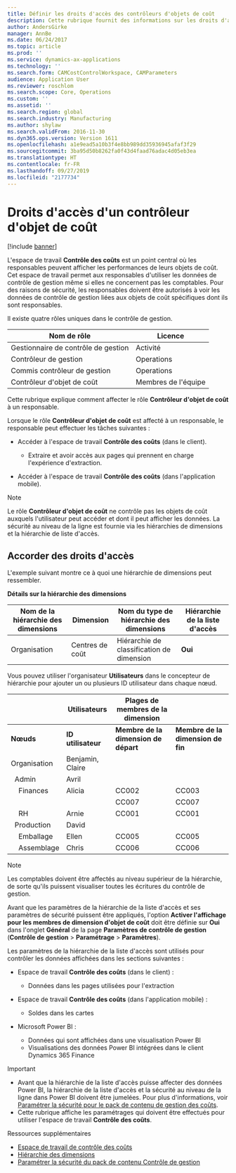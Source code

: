 ```yaml
---
title: Définir les droits d'accès des contrôleurs d'objets de coût
description: Cette rubrique fournit des informations sur les droits d'accès pour les contrôleurs d'objet de coût.
author: AndersGirke
manager: AnnBe
ms.date: 06/24/2017
ms.topic: article
ms.prod: ''
ms.service: dynamics-ax-applications
ms.technology: ''
ms.search.form: CAMCostControlWorkspace, CAMParameters
audience: Application User
ms.reviewer: roschlom
ms.search.scope: Core, Operations
ms.custom: ''
ms.assetid: ''
ms.search.region: global
ms.search.industry: Manufacturing
ms.author: shylaw
ms.search.validFrom: 2016-11-30
ms.dyn365.ops.version: Version 1611
ms.openlocfilehash: a1e9ead5a10b3f4e8bb989dd35936945afaf3f29
ms.sourcegitcommit: 3ba95d50b8262fa0f43d4faad76adac4d05eb3ea
ms.translationtype: HT
ms.contentlocale: fr-FR
ms.lasthandoff: 09/27/2019
ms.locfileid: "2177734"
---
```

# <a name="access-rights-of-a-cost-object-controller"></a>Droits d'accès d'un contrôleur d'objet de coût

[!include [banner](../includes/banner.md)]

L'espace de travail **Contrôle des coûts** est un point central où les responsables peuvent afficher les performances de leurs objets de coût. Cet espace de travail permet aux responsables d'utiliser les données de contrôle de gestion même si elles ne concernent pas les comptables. Pour des raisons de sécurité, les responsables doivent être autorisés à voir les données de contrôle de gestion liées aux objets de coût spécifiques dont ils sont responsables.

Il existe quatre rôles uniques dans le contrôle de gestion.

| Nom de rôle               | Licence      |
|-------------------------|--------------|
| Gestionnaire de contrôle de gestion | Activité     |
| Contrôleur de gestion         | Operations   |
| Commis contrôleur de gestion   | Operations   |
| Contrôleur d'objet de coût  | Membres de l'équipe |

Cette rubrique explique comment affecter le rôle **Contrôleur d'objet de coût** à un responsable.

Lorsque le rôle **Contrôleur d'objet de coût** est affecté à un responsable, le responsable peut effectuer les tâches suivantes :

- Accéder à l'espace de travail **Contrôle des coûts** (dans le client).

    - Extraire et avoir accès aux pages qui prennent en charge l'expérience d'extraction.

- Accéder à l'espace de travail **Contrôle des coûts** (dans l'application mobile).

> [!NOTE]
> Le rôle **Contrôleur d'objet de coût** ne contrôle pas les objets de coût auxquels l'utilisateur peut accéder et dont il peut afficher les données. La sécurité au niveau de la ligne est fournie via les hiérarchies de dimensions et la hiérarchie de liste d'accès.

## <a name="grant-access-rights"></a>Accorder des droits d'accès
L'exemple suivant montre ce à quoi une hiérarchie de dimensions peut ressembler.

**Détails sur la hiérarchie des dimensions**

| Nom de la hiérarchie des dimensions | Dimension    | Nom du type de hiérarchie des dimensions      | Hiérarchie de la liste d'accès |
|--------------------------|--------------|------------------------------------|-----------------------|
| Organisation             | Centres de coût | Hiérarchie de classification de dimension | **Oui**               |

Vous pouvez utiliser l'organisateur **Utilisateurs** dans le concepteur de hiérarchie pour ajouter un ou plusieurs ID utilisateur dans chaque nœud.

|                                   | Utilisateurs            | Plages de membres de la dimension   |                         |
|-----------------------------------|------------------|---------------------------|-------------------------|
| **Nœuds**                         | **ID utilisateur**      | **Membre de la dimension de départ** | **Membre de la dimension de fin** |
| Organisation                      | Benjamin, Claire |                           |                         |
| &nbsp;&nbsp;Admin                 | Avril            |                           |                         |
| &nbsp;&nbsp;&nbsp;&nbsp;Finances   | Alicia           | CC002                     | CC003                   |
|                                   |                  | CC007                     | CC007                   |
| &nbsp;&nbsp;&nbsp;&nbsp;RH        | Arnie            | CC001                     | CC001                   |
| &nbsp;&nbsp;Production            | David            |                           |                         |
| &nbsp;&nbsp;&nbsp;&nbsp;Emballage | Ellen            | CC005                     | CC005                   |
| &nbsp;&nbsp;&nbsp;&nbsp;Assemblage  | Chris            | CC006                     | CC006                   |

> [!NOTE]
> Les comptables doivent être affectés au niveau supérieur de la hiérarchie, de sorte qu'ils puissent visualiser toutes les écritures du contrôle de gestion.

Avant que les paramètres de la hiérarchie de la liste d'accès et ses paramètres de sécurité puissent être appliqués, l'option **Activer l'affichage pour les membres de dimension d'objet de coût** doit être définie sur **Oui** dans l'onglet **Général** de la page **Paramètres de contrôle de gestion** (**Contrôle de gestion** > **Paramétrage** > **Paramètres**).

Les paramètres de la hiérarchie de la liste d'accès sont utilisés pour contrôler les données affichées dans les sections suivantes :

- Espace de travail **Contrôle des coûts** (dans le client) :

    - Données dans les pages utilisées pour l'extraction

- Espace de travail **Contrôle des coûts** (dans l'application mobile) :

    - Soldes dans les cartes

- Microsoft Power BI :

    - Données qui sont affichées dans une visualisation Power BI
    - Visualisations des données Power BI intégrées dans le client Dynamics 365 Finance

> [!IMPORTANT]
> - Avant que la hiérarchie de la liste d'accès puisse affecter des données Power BI, la hiérarchie de la liste d'accès et la sécurité au niveau de la ligne dans Power BI doivent être jumelées. Pour plus d'informations, voir [Paramétrer la sécurité pour le pack de contenu de gestion des coûts](../../dev-itpro/analytics/setup-security-cost-accounting-content-pack.md).
> - Cette rubrique affiche les paramétrages qui doivent être effectués pour utiliser l'espace de travail **Contrôle des coûts**.

Ressources supplémentaires

- [Espace de travail de contrôle des coûts](cost-control-workspace.md)
- [Hiérarchie des dimensions](dimension-hierarchy.md)
- [Paramétrer la sécurité du pack de contenu Contrôle de gestion](../../dev-itpro/analytics/setup-security-cost-accounting-content-pack.md)
